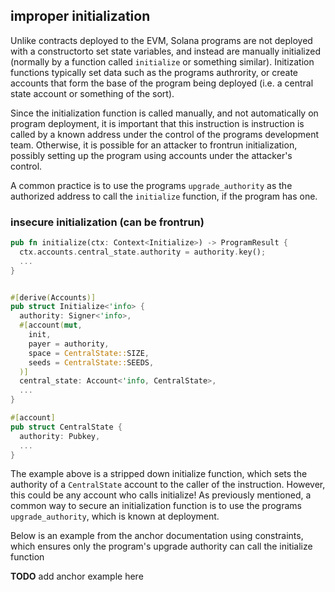 ## improper initialization

Unlike contracts deployed to the EVM, Solana programs are not deployed with a constructorto set state variables, and instead are manually initialized (normally by a function called `initialize` or something similar). Initization functions typically set data such as the programs authrority, or create accounts that form the base of the program being deployed (i.e. a central state account or something of the sort). 

Since the initialization function is called manually, and not automatically on program deployment, it is important that this instruction is instruction is called by a known address under the control of the programs development team. Otherwise, it is possible for an attacker to frontrun initialization, possibly setting up the program using accounts under the attacker's control.

A common practice is to use the programs `upgrade_authority` as the authorized address to call the `initialize` function, if the program has one.

### insecure initialization (can be frontrun)

```rust
pub fn initialize(ctx: Context<Initialize>) -> ProgramResult {
  ctx.accounts.central_state.authority = authority.key();
  ...  
}


#[derive(Accounts)]
pub struct Initialize<'info> {
  authority: Signer<'info>,
  #[account(mut,
    init,
    payer = authority,
    space = CentralState::SIZE,
    seeds = CentralState::SEEDS,
  )]
  central_state: Account<'info, CentralState>,
  ...
}

#[account]
pub struct CentralState {
  authority: Pubkey,
  ...
}
```

The example above is a stripped down initialize function, which sets the authority of a `CentralState` account to the caller of the instruction. However, this could be any account who calls initialize! As previously mentioned, a common way to secure an initialization function is to use the programs `upgrade_authority`, which is known at deployment.

Below is an example from the anchor documentation using constraints, which ensures only the program's upgrade authority can call the initialize function


**TODO** add anchor example here
